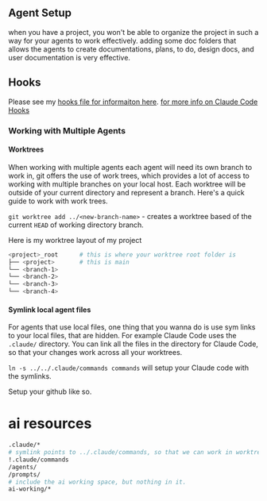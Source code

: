 ## Agent Setup
when you have a project, you won't be able to organize the project in such a way for your agents to work effectively. adding some doc folders that allows the agents to create documentations, plans, to do, design docs, and user documentation is very effective. 

## Hooks
Please see my [hooks file for informaiton here](https://github.com/jackstine/the-common-mans-ai/Claude_Code/hooks.json).
[for more info on Claude Code Hooks](https://docs.anthropic.com/en/docs/claude-code/hooks)

### Working with Multiple Agents
#### Worktrees
When working with multiple agents each agent will need its own branch to work in, git offers the use of work trees, which provides a lot of access to working with multiple branches on your local host. Each worktree will be outside of your current directory and represent a branch. Here's a quick guide to work with work trees.

`git worktree add ../<new-branch-name>` - creates a worktree based of the current `HEAD` of working directory branch.

Here is my worktree layout of my project
```bash
<project>_root      # this is where your worktree root folder is
├── <project>       # this is main
└── <branch-1>
└── <branch-2>
└── <branch-3>
└── <branch-4>
```

#### Symlink local agent files
For agents that use local files, one thing that you wanna do is use sym links to your local files, that are hidden. For example Claude Code uses the `.claude/` directory.  You can link all the files in the directory for Claude Code, so that your changes work across all your worktrees.

`ln -s ../../.claude/commands commands` will setup your Claude code with the symlinks.

Setup your github like so.
# ai resources
```bash
.claude/*
# symlink points to ../.claude/commands, so that we can work in worktrees
!.claude/commands
/agents/
/prompts/
# include the ai working space, but nothing in it.
ai-working/*
```
